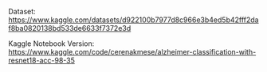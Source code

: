 Dataset: https://www.kaggle.com/datasets/d922100b7977d8c966e3b4ed5b42fff2daf8ba0820138bd533de6633f7372e3d

Kaggle Notebook Version: https://www.kaggle.com/code/cerenakmese/alzheimer-classification-with-resnet18-acc-98-35
